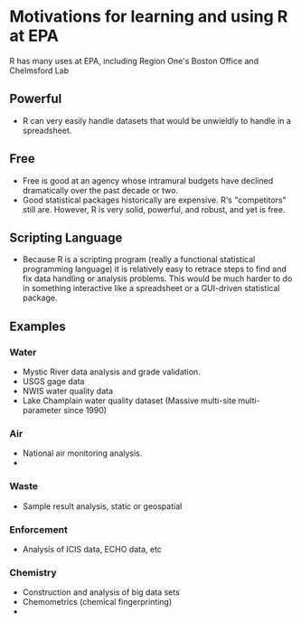 # Motivations for learning and using R at EPA #
R has many uses at EPA, including Region One's Boston Office and Chelmsford Lab
## Powerful ##
* R can very easily handle datasets that would be unwieldly to handle in a spreadsheet.
## Free ##
* Free is good at an agency whose intramural budgets have declined dramatically over the past decade or two.
* Good statistical packages historically are expensive. R's "competitors" still are. However, R is very solid, powerful, and robust, and yet is free.
## Scripting Language ##
* Because R is a scripting program (really a functional statistical programming language) it is relatively easy to retrace steps to find and fix data handling or analysis problems.  This would be much harder to do in something interactive like a spreadsheet or a GUI-driven statistical package. 
## Examples ##

### Water ###
* Mystic River data analysis and grade validation.
* USGS gage data
* NWIS water quality data
* Lake Champlain water quality dataset (Massive multi-site multi-parameter since 1990)
### Air ###
* National air monitoring analysis.
* 
### Waste ###
* Sample result analysis, static or geospatial
### Enforcement ###
* Analysis of ICIS data, ECHO data, etc
### Chemistry ###
* Construction and analysis of big data sets
* Chemometrics (chemical fingerprinting)
* 

